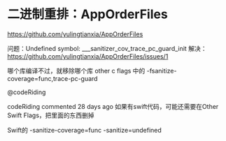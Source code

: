 # 二进制重排：AppOrderFiles

https://github.com/yulingtianxia/AppOrderFiles


问题：Undefined symbol: ___sanitizer_cov_trace_pc_guard_init
解决：https://github.com/yulingtianxia/AppOrderFiles/issues/1

哪个库编译不过，就移除哪个库 other c flags 中的 -fsanitize-coverage=func,trace-pc-guard

@codeRiding
 
codeRiding commented 28 days ago
如果有swift代码，可能还需要在Other Swift Flags，把里面的东西删掉



Swift的
-sanitize-coverage=func
-sanitize=undefined